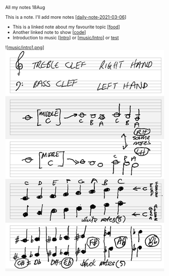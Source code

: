 All my notes 18Aug

This is a note. I'll add more notes [[daily-note-2021-03-06]]

- This is a linked note about my favourite topic [[food]]
- Another linked note to show [[code]]
- Introduction to music [[Intro]] or [[music/Intro]] or [test](music/musicintro)


![[music/intro1.png]] 
![test](music/intro1.png)

[//begin]: # "Autogenerated link references for markdown compatibility"
[daily-note-2021-03-06]: ../../notes/daily-note-2021-03-06.md "Journal Entry, Saturday, March 6"
[food]: ../../notes/food.md "food"
[code]: ../../notes/code.md "code"
[Intro]: Intro.md "Intro"
[music/Intro]: ../../notes/music/Intro.md "Intro"
[music/intro1.png]: ../../notes/music/intro1.png "intro1.png"
[//end]: # "Autogenerated link references"
